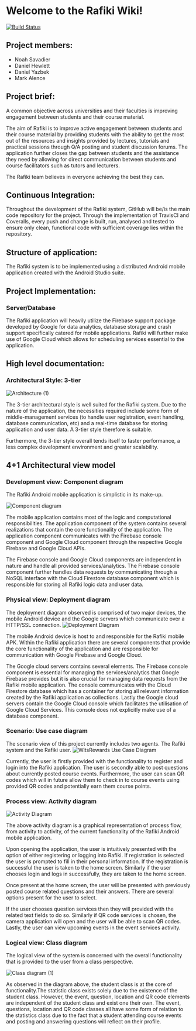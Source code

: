 # Welcome to the Rafiki Wiki!

[![Build Status](https://travis-ci.org/markalence/rafiki.svg?branch=master)](https://travis-ci.org/markalence/rafiki)

## Project members:
* Noah Savadier
* Daniel Hewlett
* Daniel Yazbek
* Mark Alence 

## Project brief:

A common objective across universities and their faculties is improving engagement between students and their course material. 

The aim of Rafiki is to improve active engagement between students and their course material by providing students with the ability to get the most out of the resources and insights provided by lectures, tutorials and practical sessions through Q/A posting and student discussion forums. The application further closes the gap between students and the assistance they need by allowing for direct communication between students and course facilitators such as tutors and lecturers.  

The Rafiki team believes in everyone achieving the best they can.

## Continuous Integration:
Throughout the development of the Rafiki system, GitHub will be/is the main code repository for the project. Through the implementation of TravisCI and Coveralls, every push and change is built, run, analysed and tested to ensure only clean, functional code with sufficient coverage lies within the repository.

## Structure of application:
The Rafiki system is to be implemented using a distributed Android mobile application created with the Android Studio suite.

## Project Implementation:
### Server/Database
The Rafiki application will heavily utilize the Firebase support package developed by Google for data analytics, database storage and crash support specifically catered for mobile applications. Rafiki will further make use of Google Cloud which allows for scheduling services essential to the application.

## High level documentation:
### Architectural Style: 3-tier
![Architecture (1)](https://user-images.githubusercontent.com/47977629/63334066-dd4f6c00-c33a-11e9-97e2-3432cfb49431.png)


The 3-tier architectural style is well suited for the Rafiki system. Due to the nature of the application, the necessities required include some form of middle-management services (to handle user registration, event handling, database communication, etc) and a real-time database for storing application and user data. A 3-tier style therefore is suitable. 

Furthermore, the 3-tier style overall tends itself to faster performance, a less complex development environment and greater scalability.


## 4+1 Architectural view model
### Development view: Component diagram
The Rafiki Android mobile application is simplistic in its make-up. 

![Component diagram](https://user-images.githubusercontent.com/47977629/65031607-d0c23180-d941-11e9-8d7e-35df9ccd6eea.png)

The mobile application contains most of the logic and computational responsibilities. The application component of the system contains several realizations that contain the core functionality of the application. The application component communicates with the Firebase console component and Google Cloud component through the respective Google Firebase and Google Cloud APIs.  

The Firebase console and Google Cloud components are independent in nature and handle all provided services/analytics. The Firebase console component further handles data requests by communicating through a NoSQL interface with the Cloud Firestore database component which is responsible for storing all Rafiki logic data and user data. 

### Physical view: Deployment diagram

The deployment diagram observed is comprised of two major devices, the mobile Android device and the Google servers which communicate over a HTTP/SSL connection.
![Deployment Diagram](https://user-images.githubusercontent.com/47977629/65031604-d0299b00-d941-11e9-92e3-e92791698b20.png)

The mobile Android device is host to and responsible for the Rafiki mobile APK. Within the Rafiki application there are several components that provide the core functionality of the application and are responsible for communication with Google Firebase and Google Cloud.

The Google cloud servers contains several elements. The Firebase console component is essential for managing the services/analytics that Google Firebase provides but it is also crucial for managing data requests from the Rafiki mobile application. The console communicates with the Cloud Firestore database which has a container for storing all relevant information created by the Rafiki application as collections. Lastly the Google cloud servers contain the Google Cloud console which facilitates the utilisation of Google Cloud Services. This console does not explicitly make use of a database component.

### Scenario: Use case diagram

The scenario view of this project currently includes two agents. The Rafiki system and the Rafiki user. 
![WitsRewards Use Case Diagram](https://user-images.githubusercontent.com/47977629/65031603-d0299b00-d941-11e9-9547-a1a3d82fc3b2.png)

Currently, the user is firstly provided with the functionality to register and login into the Rafiki application. The user is secondly able to post questions about currently posted course events. Furthermore, the user can scan QR codes which will in future allow them to check in to course events using provided QR codes and potentially earn them course points.


### Process view: Activity diagram
![Activity Diagram](https://user-images.githubusercontent.com/47977629/65032913-65c62a00-d944-11e9-8a66-dec7ea345ad4.png)


The above activity diagram is a graphical representation of process flow, from activity to activity, of the current functionality of the Rafiki Android mobile application. 

Upon opening the application, the user is intuitively presented with the option of either registering or logging into Rafiki. If registration is selected the user is prompted to fill in their personal information. If the registration is successful the user is taken to the home screen. Similarly if the user chooses login and logs in successfully, they are taken to the home screen.  

Once present at the home screen, the user will be presented with previously posted course related questions and their answers. There are several options present for the user to select.

If the user chooses question services then they will provided with the related text fields to do so. Similarly if QR code services is chosen, the camera application will open and the user will be able to scan QR codes. Lastly, the user can view upcoming events in the event services activity.

### Logical view: Class diagram

The logical view of the system is concerned with the overall functionality that is provided to the user from a class perspective.

![Class diagram (1)](https://user-images.githubusercontent.com/47977629/63343192-a9ca0d00-c34d-11e9-95c7-1dc820deae68.png)


As observed in the diagram above, the student class is at the core of functionality.The statistic class exists solely due to the existence of the student class. However, the event, question, location and QR code elements are independent of the student class and exist one their own. The event, questions, location and QR code classes all have some form of relation to the statistics class due to the fact that a student attending course events and posting and answering questions will reflect on their profile.


